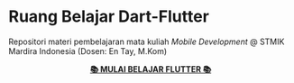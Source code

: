 # Ruang Belajar Dart-Flutter

Repositori materi pembelajaran mata kuliah _Mobile Development_ @ STMIK Mardira Indonesia (Dosen: En Tay, M.Kom)

<p align=center>
    <a href="https://pujangga123.github.io/ruang-belajar-dart-flutter/flutter"><b>📚 MULAI BELAJAR FLUTTER 📚</b></a>
</p>